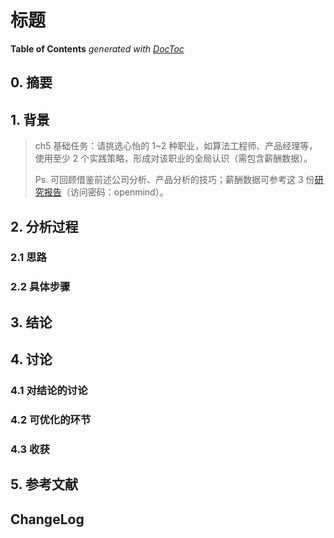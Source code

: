# 标题

<!-- START doctoc -->

**Table of Contents**  *generated with [DocToc](https://github.com/thlorenz/doctoc)*

<!-- END doctoc -->

## 0. 摘要

## 1. 背景

> ch5 基础任务：请挑选心怡的 1~2 种职业，如算法工程师、产品经理等，使用至少 2 个实践策略，形成对该职业的全局认识（需包含薪酬数据）。
>
> Ps. 可回顾借鉴前述公司分析、产品分析的技巧；薪酬数据可参考这 3 份[研究报告](https://v2.fangcloud.com/share/bc81acc6a320f3e2fe17e90833)（访问密码：openmind）。

## 2. 分析过程

### 2.1 思路

### 2.2 具体步骤

## 3. 结论

## 4. 讨论

### 4.1 对结论的讨论

### 4.2 可优化的环节

### 4.3 收获

## 5. 参考文献

## ChangeLog